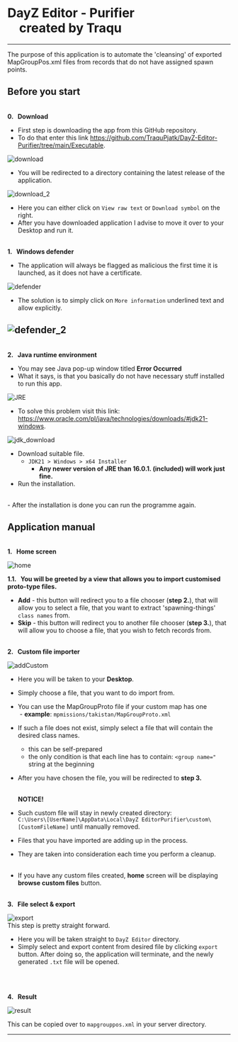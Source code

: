 # DayZ Editor - Purifier <br> &nbsp; &nbsp;  created by Traqu
___
The purpose of this application is to automate the 'cleansing' of exported MapGroupPos.xml files from records that do not have assigned spawn points.



## Before you start<br>

<br>**0. &nbsp; Download**
- First step is downloading the app from this GitHub repository.
- To do that enter this link https://github.com/TraquPjatk/DayZ-Editor-Purifier/tree/main/Executable.

![download](https://github.com/TraquPjatk/DayZ-Editor-Purifier/assets/101177758/4ad2bff2-95c9-4625-bd45-2cf55ad11c46)
- You will be redirected to a directory containing the latest release of the application. 

![download_2](https://github.com/TraquPjatk/DayZ-Editor-Purifier/assets/101177758/76f98d04-83a6-4e6c-bcd7-b235c41d2288)
- Here you can either click on `View raw text` or `Download symbol` on the right.
- After you have downloaded application I advise to move it over to your Desktop and run it.

<br>**1. &nbsp; Windows defender**
- The application will always be flagged as malicious the first time it is launched, as it does not have a certificate.<br>

![defender](https://github.com/TraquPjatk/DayZ-Editor-Purifier/assets/101177758/437f3839-711b-4442-8a65-507b997ce21c)
- The solution is to simply click on `More information` underlined text and allow explicitly.

![defender_2](https://github.com/TraquPjatk/DayZ-Editor-Purifier/assets/101177758/81ffe342-ceb4-4b6c-bc04-20cfc690a588)
- 
<br>**2. &nbsp; Java runtime environment**
- You may see Java pop-up window titled **Error Occurred**<br>
- What it says, is that you basically do not have necessary stuff installed to run this app.
 
![JRE](https://github.com/TraquPjatk/DayZ-Editor-Purifier/assets/101177758/c9fc9183-dce2-4c14-a9fa-d178324f793e)
- To solve this problem visit this link: https://www.oracle.com/pl/java/technologies/downloads/#jdk21-windows.

![jdk_download](https://github.com/TraquPjatk/DayZ-Editor-Purifier/assets/101177758/2a2ed17e-d4de-4722-b067-115227f01e71)
- Download suitable file.
  - `JDK21 > Windows > x64 Installer`
    - **Any newer version of JRE than 16.0.1. (included) will work just fine.**
- Run the installation.
<br>
- After the installation is done you can run the programme again.

## Application manual
 <br>**1. &nbsp; Home screen**

![home](https://github.com/TraquPjatk/DayZ-Editor-Purifier/assets/101177758/1981735d-62a5-4bc0-976f-8a347c5802e4)

**1.1. &nbsp; You will be greeted by a view that allows you to import customised proto-type files.**
- **Add** - this button will redirect you to a file chooser (**step 2.**), that will allow you to select a file, that you want to extract 'spawning-things' `class names` from.
- **Skip** - this button will redirect you to another file chooser (**step 3.**), that will allow you to choose a file, that you wish to fetch records from.
  <br>

<br>**2. &nbsp; Custom file importer**

![addCustom](https://github.com/TraquPjatk/DayZ-Editor-Purifier/assets/101177758/f8f3c13f-65a2-4165-a932-8aafe0a99145)
- Here you will be taken to your **Desktop**.
- Simply choose a file, that you want to do import from.
  <br>
- You can use the MapGroupProto file if your custom map has one<br>
&nbsp;- **example**: `mpmissions/takistan/MapGroupProto.xml`
- If such a file does not exist, simply select a file that will contain the desired class names.
  - this can be self-prepared
  - the only condition is that each line has to contain: `<group name="` string at the beginning
    <br>
- After you have chosen the file, you will be redirected to **step 3.**
  
  <br>**NOTICE!**
- Such custom file will stay in newly created directory:<br> `C:\Users\[UserName]\AppData\Local\DayZ EditorPurifier\custom\[CustomFileName]` until manually removed.
- Files that you have imported are adding up in the process.
- They are taken into consideration each time you perform a cleanup.<br>
&nbsp;
- If you have any custom files created, **home** screen will be displaying **browse custom files** button.
  <br>

<br>**3. &nbsp; File select & export**

![export](https://github.com/TraquPjatk/DayZ-Editor-Purifier/assets/101177758/496aa7a2-0283-4b78-b915-0bc2b110dd6c)<br>
This step is pretty straight forward.<br>
- Here you will be taken straight to `DayZ Editor` directory.
- Simply select and export content from desired file by clicking `export` button.
After doing so, the application will terminate, and the newly generated `.txt` file will be opened.
<br>

<br>**4. &nbsp; Result**

![result](https://github.com/TraquPjatk/DayZ-Editor-Purifier/assets/101177758/2a4a11fe-fc00-4072-8b9f-d1c94fc037e5)

This can be copied over to `mapgrouppos.xml` in your server directory.

---